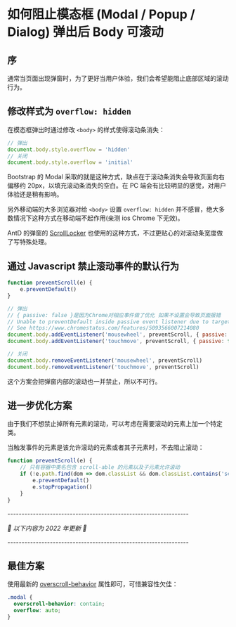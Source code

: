 # 如何阻止模态框 (Modal / Popup / Dialog) 弹出后 Body 可滚动

## 序

通常当页面出现弹窗时，为了更好当用户体验，我们会希望能阻止底部区域的滚动行为。

## 修改样式为 `overflow: hidden`
在模态框弹出时通过修改 `<body>` 的样式使得滚动条消失：
```js
// 弹出
document.body.style.overflow = 'hidden'
// 关闭
document.body.style.overflow = 'initial'
```
Bootstrap 的 Modal 采取的就是这种方式，缺点在于滚动条消失会导致页面向右偏移约 20px，以填充滚动条消失的空白。在 PC 端会有比较明显的感觉，对用户体验还是稍有影响。  

另外移动端的大多浏览器对给 `<body>` 设置 `overflow: hidden` 并不感冒，绝大多数情况下这种方式在移动端不起作用(亲测 ios Chrome 下无效)。  

AntD 的弹窗的 [ScrollLocker](https://github.com/react-component/util/blob/master/src/Dom/scrollLocker.ts) 也使用的这种方式，不过更贴心的对滚动条宽度做了写特殊处理。

## 通过 Javascript 禁止滚动事件的默认行为
```js
function preventScroll(e) {
	e.preventDefault()
}

// 弹出
// { passive: false }是因为Chrome对相应事件做了优化 如果不设置会导致页面报错
// Unable to preventDefault inside passive event listener due to target being treated as passive. 
// See https://www.chromestatus.com/features/5093566007214080
document.body.addEventListener('mousewheel', preventScroll, { passive: false })
document.body.addEventListener('touchmove', preventScroll, { passive: false })

// 关闭
document.body.removeEventListener('mousewheel', preventScroll)
document.body.removeEventListener('touchmove', preventScroll)
```
这个方案会把弹窗内部的滚动也一并禁止，所以不可行。

## 进一步优化方案
由于我们不想禁止掉所有元素的滚动，可以考虑在需要滚动的元素上加一个特定类。  

当触发事件的元素是该允许滚动的元素或者其子元素时，不去阻止滚动：
```js
function preventScroll(e) {
	// 只有容器中类名包含 scroll-able 的元素以及子元素允许滚动
	if (!e.path.find(dom => dom.classList && dom.classList.contains('scroll-able'))) {
		e.preventDefault()
		e.stopPropagation()
	}
}
```

*----------------------------------------------------------------*  

*🎉 以下内容为 2022 年更新 🎉*  

*----------------------------------------------------------------*

## 最佳方案

使用最新的 [overscroll-behavior](https://developer.mozilla.org/en-US/docs/Web/CSS/overscroll-behavior) 属性即可，可惜兼容性欠佳：
```css
.modal {
  overscroll-behavior: contain;
  overflow: auto;
}
```